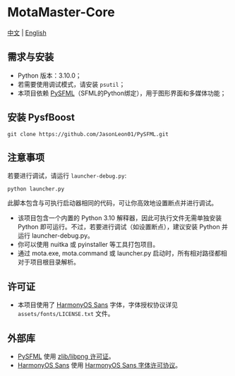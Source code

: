 # MotaMaster-Core

[中文](README-CN.md) | [English](README.md)

## 需求与安装
- Python 版本：3.10.0；
- 若需要使用调试模式，请安装 `psutil`；
- 本项目依赖 [PySFML](https://github.com/JasonLeon01/PySFML)（SFML的Python绑定），用于图形界面和多媒体功能；

## 安装 PysfBoost
```
git clone https://github.com/JasonLeon01/PySFML.git
```

## 注意事项
若要进行调试，请运行 `launcher-debug.py`:

```
python launcher.py
```

此脚本包含与可执行启动器相同的代码，可让你高效地设置断点并进行调试。

- 该项目包含一个内置的 Python 3.10 解释器，因此可执行文件无需单独安装 Python 即可运行。不过，若要进行调试（如设置断点），建议安装 Python 并运行 launcher-debug.py。
- 你可以使用 nuitka 或 pyinstaller 等工具打包项目。
- 通过 mota.exe, mota.command 或 launcher.py 启动时，所有相对路径都相对于项目根目录解析。

## 许可证
- 本项目使用了 [HarmonyOS Sans](https://developer.huawei.com/images/download/general/HarmonyOS-Sans.zip) 字体，字体授权协议详见 `assets/fonts/LICENSE.txt` 文件。

## 外部库
- [PySFML](https://github.com/JasonLeon01/PySFML) 使用 [zlib/libpng 许可证](https://opensource.org/licenses/Zlib)。
- [HarmonyOS Sans](https://developer.huawei.com/images/download/general/HarmonyOS-Sans.zip) 使用 [HarmonyOS Sans 字体许可协议](assets/fonts/LICENSE.txt)。
